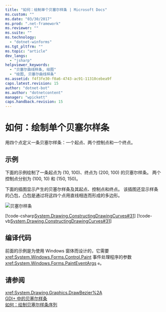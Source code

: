 ```yaml
---
title: "如何：绘制单个贝塞尔样条 | Microsoft Docs"
ms.custom: ""
ms.date: "03/30/2017"
ms.prod: ".net-framework"
ms.reviewer: ""
ms.suite: ""
ms.technology: 
  - "dotnet-winforms"
ms.tgt_pltfrm: ""
ms.topic: "article"
dev_langs: 
  - "jsharp"
helpviewer_keywords: 
  - "贝塞尔曲线样条, 绘图"
  - "绘图, 贝塞尔曲线样条"
ms.assetid: f4f3fe30-f0a6-4743-ac91-11310cebea9f
caps.latest.revision: 15
author: "dotnet-bot"
ms.author: "dotnetcontent"
manager: "wpickett"
caps.handback.revision: 15
---
```

# 如何：绘制单个贝塞尔样条
用四个点定义一条贝塞尔样条：一个起点、两个控制点和一个终点。  
  
## 示例  
 下面的示例绘制了一条起点为 \(10, 100\)、终点为 \(200, 100\) 的贝塞尔样条。  两个控制点分别为 \(100, 10\) 和 \(150, 150\)。  
  
 下面的插图显示产生的贝塞尔样条及其起点、控制点和终点。  该插图还显示样条的凸包，凸包是通过将这四个点用直线相连而形成的多边形。  
  
 ![贝塞尔样条](../../../../docs/framework/winforms/advanced/media/bezierspline1.png "BezierSpline1")  
  
 [!code-csharp[System.Drawing.ConstructingDrawingCurves#31](../../../../samples/snippets/csharp/VS_Snippets_Winforms/System.Drawing.ConstructingDrawingCurves/CS/Class1.cs#31)]
 [!code-vb[System.Drawing.ConstructingDrawingCurves#31](../../../../samples/snippets/visualbasic/VS_Snippets_Winforms/System.Drawing.ConstructingDrawingCurves/VB/Class1.vb#31)]  
  
## 编译代码  
 前面的示例是为使用 Windows 窗体而设计的，它需要 <xref:System.Windows.Forms.Control.Paint> 事件处理程序的参数 <xref:System.Windows.Forms.PaintEventArgs> `e`。  
  
## 请参阅  
 <xref:System.Drawing.Graphics.DrawBezier%2A>   
 [GDI\+ 中的贝塞尔样条](../../../../docs/framework/winforms/advanced/bezier-splines-in-gdi.md)   
 [如何：绘制贝塞尔样条序列](../../../../docs/framework/winforms/advanced/how-to-draw-a-sequence-of-bezier-splines.md)